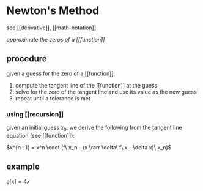 # Newton's Method

see [[derivative]], [[math-notation]]

_approximate the zeros of a [[function]]_

## procedure

given a guess for the zero of a [[function]],

1. compute the tangent line of the [[function]] at the guess
2. solve for the zero of the tangent line and use its value as the new guess
3. repeat until a tolerance is met

### using [[recursion]]

given an initial guess $x_0$, we derive the following from the tangent line equation (see [[function]]):

$x^{n : 1} = x^n \cdot (f\ x_n - (x \rarr \delta\ f\ x - \delta x)\ x_n)$

## example

$e[x] = 4x$
